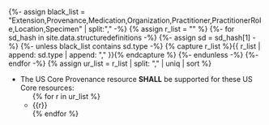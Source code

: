 {%- assign black_list = "Extension,Provenance,Medication,Organization,Practitioner,PractitionerRole,Location,Specimen" | split:"," -%}
{% assign r_list = "" %}
{%- for sd_hash in site.data.structuredefinitions -%}
  {%- assign sd = sd_hash[1] -%}
  {%- unless black_list contains sd.type -%}
       {% capture r_list %}{{ r_list | append: sd.type | append: "," }}{% endcapture %}
  {%- endunless -%}
{%- endfor -%}
{% assign ur_list = r_list | split: "," | uniq | sort %}
<ul>
<li> The US Core Provenance resource <strong>SHALL</strong> be supported for these US Core resources: 
<ul id="prov-white-list">
{% for r in  ur_list %}
    <li>{{r}}</li>
{% endfor %}
</ul>
</li>
</ul>
